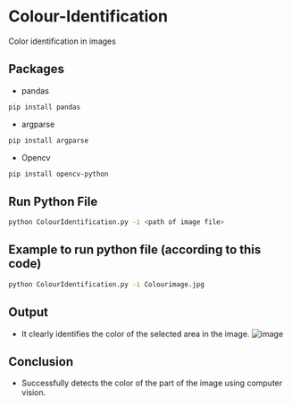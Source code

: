 # Colour-Identification
Color identification in images

## Packages

* pandas 

```bash
pip install pandas
```

* argparse

```bash
pip install argparse
```

* Opencv

```bash
pip install opencv-python
```

## Run Python File
```bash
python ColourIdentification.py -i <path of image file>
```
## Example to run python file (according to this code)
```bash
python ColourIdentification.py -i Colourimage.jpg
```

## Output

  * It clearly identifies the color of the selected area in the image.
![image](Colour.jpg)



## Conclusion 

   * Successfully detects the color of the part of the image using computer vision.

